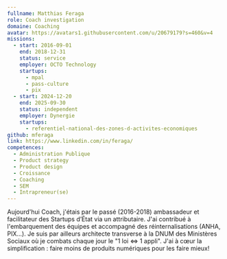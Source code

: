 ```yaml
---
fullname: Matthias Feraga
role: Coach investigation
domaine: Coaching
avatar: https://avatars1.githubusercontent.com/u/20679179?s=460&v=4
missions:
  - start: 2016-09-01
    end: 2018-12-31
    status: service
    employer: OCTO Technology
    startups:
      - mpal
      - pass-culture
      - pix
  - start: 2024-12-20
    end: 2025-09-30
    status: independent
    employer: Dynergie
    startups:
      - referentiel-national-des-zones-d-activites-economiques
github: mferaga
link: https://www.linkedin.com/in/feraga/
competences:
  - Administration Publique
  - Product strategy
  - Product design
  - Croissance
  - Coaching
  - SEM
  - Intrapreneur(se)
---
```

Aujourd'hui Coach, j'étais par le passé (2016-2018) ambassadeur et facilitateur des Startups d’État via un attributaire. J'ai contribué à l'embarquement des équipes et accompagné des réinternalisations (ANHA, PIX...). Je suis par ailleurs architecte transverse à la DNUM des Ministères Sociaux où je combats chaque jour le "1 loi <=> 1 appli". J'ai à cœur la simplification : faire moins de produits numériques pour les faire mieux!